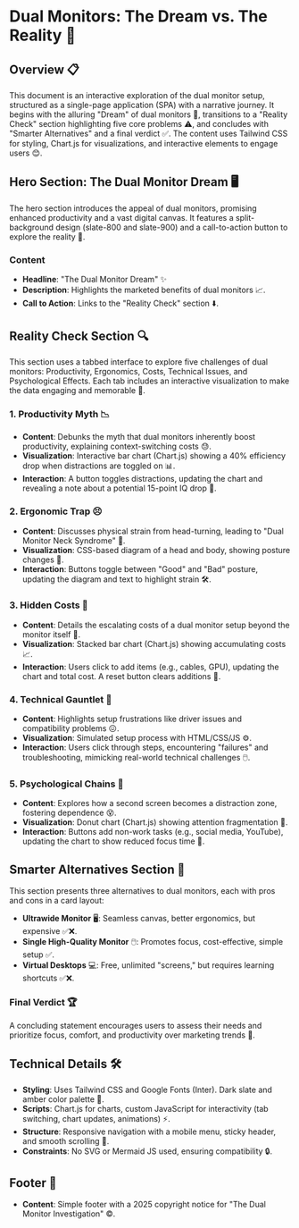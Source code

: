 # Dual Monitors: The Dream vs. The Reality 🌟

## Overview 📋
This document is an interactive exploration of the dual monitor setup, structured as a single-page application (SPA) with a narrative journey. It begins with the alluring "Dream" of dual monitors 🌈, transitions to a "Reality Check" section highlighting five core problems ⚠️, and concludes with "Smarter Alternatives" and a final verdict ✅. The content uses Tailwind CSS for styling, Chart.js for visualizations, and interactive elements to engage users 😊.

## Hero Section: The Dual Monitor Dream 🖥️
The hero section introduces the appeal of dual monitors, promising enhanced productivity and a vast digital canvas. It features a split-background design (slate-800 and slate-900) and a call-to-action button to explore the reality 🚀.

### Content
- **Headline**: "The Dual Monitor Dream" ✨
- **Description**: Highlights the marketed benefits of dual monitors 📈.
- **Call to Action**: Links to the "Reality Check" section ⬇️.

## Reality Check Section 🔍
This section uses a tabbed interface to explore five challenges of dual monitors: Productivity, Ergonomics, Costs, Technical Issues, and Psychological Effects. Each tab includes an interactive visualization to make the data engaging and memorable 🎨.

### 1. Productivity Myth 📉
- **Content**: Debunks the myth that dual monitors inherently boost productivity, explaining context-switching costs 😓.
- **Visualization**: Interactive bar chart (Chart.js) showing a 40% efficiency drop when distractions are toggled on 📊.
- **Interaction**: A button toggles distractions, updating the chart and revealing a note about a potential 15-point IQ drop 🧠.

### 2. Ergonomic Trap 😣
- **Content**: Discusses physical strain from head-turning, leading to "Dual Monitor Neck Syndrome" 🤕.
- **Visualization**: CSS-based diagram of a head and body, showing posture changes 🧍.
- **Interaction**: Buttons toggle between "Good" and "Bad" posture, updating the diagram and text to highlight strain 🛠️.

### 3. Hidden Costs 💸
- **Content**: Details the escalating costs of a dual monitor setup beyond the monitor itself 🤑.
- **Visualization**: Stacked bar chart (Chart.js) showing accumulating costs 📈.
- **Interaction**: Users click to add items (e.g., cables, GPU), updating the chart and total cost. A reset button clears additions 🔄.

### 4. Technical Gauntlet 🔧
- **Content**: Highlights setup frustrations like driver issues and compatibility problems 😖.
- **Visualization**: Simulated setup process with HTML/CSS/JS ⚙️.
- **Interaction**: Users click through steps, encountering "failures" and troubleshooting, mimicking real-world technical challenges 🖱️.

### 5. Psychological Chains 🧠
- **Content**: Explores how a second screen becomes a distraction zone, fostering dependence 😵.
- **Visualization**: Donut chart (Chart.js) showing attention fragmentation 🍩.
- **Interaction**: Buttons add non-work tasks (e.g., social media, YouTube), updating the chart to show reduced focus time 📱.

## Smarter Alternatives Section 🌈
This section presents three alternatives to dual monitors, each with pros and cons in a card layout:
- **Ultrawide Monitor** 🖥️: Seamless canvas, better ergonomics, but expensive ✅❌.
- **Single High-Quality Monitor** 🖱️: Promotes focus, cost-effective, simple setup ✅.
- **Virtual Desktops** 💻: Free, unlimited "screens," but requires learning shortcuts ✅❌.

### Final Verdict 🏆
A concluding statement encourages users to assess their needs and prioritize focus, comfort, and productivity over marketing trends 🎯.

## Technical Details 🛠️
- **Styling**: Uses Tailwind CSS and Google Fonts (Inter). Dark slate and amber color palette 🎨.
- **Scripts**: Chart.js for charts, custom JavaScript for interactivity (tab switching, chart updates, animations) ⚡.
- **Structure**: Responsive navigation with a mobile menu, sticky header, and smooth scrolling 📱.
- **Constraints**: No SVG or Mermaid JS used, ensuring compatibility 🔒.

## Footer 📜
- **Content**: Simple footer with a 2025 copyright notice for "The Dual Monitor Investigation" ©️.